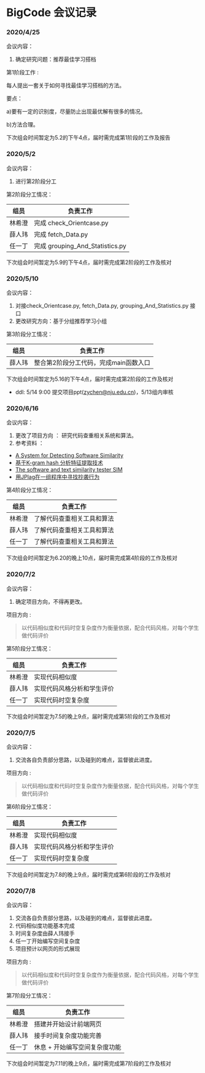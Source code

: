# BigCode  会议记录

### 2020/4/25 
会议内容：
1.  确定研究问题：推荐最佳学习搭档

第1阶段工作 :

每人提出一套关于如何寻找最佳学习搭档的方法。

要点：

a)要有一定的识别度，尽量防止出现最优解有很多的情况。

b)方法合理。

下次组会时间暂定为5.2的下午4点，届时需完成第1阶段的工作及报告


### 2020/5/2
会议内容：
1. 进行第2阶段分工

第2阶段分工情况：

| 组员 | 负责工作                               |
| :------: | ---------------------------------------- |
|  林希澄  | 完成 check_Orientcase.py |
|  薛人玮  | 完成 fetch_Data.py |
|  任一丁  | 完成 grouping_And_Statistics.py  |

下次组会时间暂定为5.9的下午4点，届时需完成第2阶段的工作及核对


### 2020/5/10
会议内容：
1. 对接check_Orientcase.py, fetch_Data.py, grouping_And_Statistics.py 接口
2. 更改研究方向：基于分组推荐学习小组

第3阶段分工情况：

| 组员 | 负责工作                               |
| :------: | ---------------------------------------- |
|  薛人玮  | 整合第2阶段分工代码，完成main函数入口 |

下次组会时间暂定为5.16的下午4点，届时需完成第2阶段的工作及核对

* ddl: 5/14 9:00 提交项目ppt(zychen@nju.edu.cn)，5/13组内审核

### 2020/6/16
会议内容：
1. 更改了项目方向 ： 研究代码查重相关系统和算法。
2. 参考资料 ： 
- [A System for Detecting Software Similarity](https://theory.stanford.edu/~aiken/moss/)
- [基于K-gram hash 分析特征提取技术](https://blog.csdn.net/chichoxian/article/details/53128303)
- [
The software and text similarity tester SIM](https://dickgrune.com/Programs/similarity_tester/)
- [用JPlag在一组程序中寻找抄袭行为](https://segmentfault.com/a/1190000015066788)

第4阶段分工情况：

| 组员 | 负责工作                               |
| :------: | ---------------------------------------- |
|  林希澄  | 了解代码查重相关工具和算法  |
|  薛人玮  | 了解代码查重相关工具和算法 |
|  任一丁  | 了解代码查重相关工具和算法 |

下次组会时间暂定为6.20的晚上10点，届时需完成第4阶段的工作及核对

### 2020/7/2
会议内容：
1. 确定项目方向，不得再更改。

项目方向 :
> 以代码相似度和代码时空复杂度作为衡量依据，配合代码风格，对每个学生做代码评价

第5阶段分工情况：

| 组员 | 负责工作                               |
| :------: | ---------------------------------------- |
|  林希澄  | 实现代码相似度 |
|  薛人玮  | 实现代码风格分析和学生评价|
|  任一丁  | 实现代码时空复杂度 |

下次组会时间暂定为7.5的晚上9点，届时需完成第5阶段的工作及核对

### 2020/7/5
会议内容：
1. 交流各自负责部分思路，以及碰到的难点，监督彼此进度。

项目方向 :
> 以代码相似度和代码时空复杂度作为衡量依据，配合代码风格，对每个学生做代码评价

第6阶段分工情况：

| 组员 | 负责工作                               |
| :------: | ---------------------------------------- |
|  林希澄  | 实现代码相似度 |
|  薛人玮  | 实现代码风格分析和学生评价|
|  任一丁  | 实现代码时空复杂度 |

下次组会时间暂定为7.8的晚上9点，届时需完成第6阶段的工作及核对

### 2020/7/8
会议内容：
1. 交流各自负责部分思路，以及碰到的难点，监督彼此进度。
2. 代码相似度功能基本完成
3. 时间复杂度由薛人玮接手
4. 任一丁开始编写空间复杂度
5. 项目预计以网页的形式展现

项目方向 :
> 以代码相似度和代码时空复杂度作为衡量依据，配合代码风格，对每个学生做代码评价

第7阶段分工情况：

| 组员 | 负责工作                               |
| :------: | ---------------------------------------- |
|  林希澄  | 搭建并开始设计前端网页 |
|  薛人玮  | 接手时间复杂度功能完善 |
|  任一丁  | 休息 + 开始编写空间复杂度功能 |

下次组会时间暂定为7.11的晚上9点，届时需完成第7阶段的工作及核对
